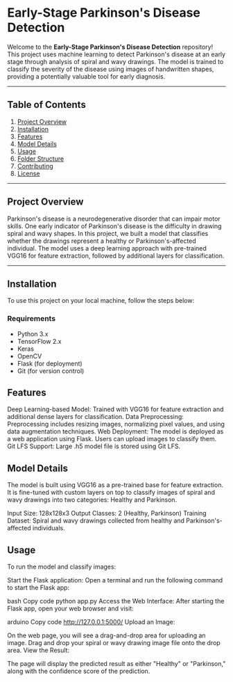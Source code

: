 
# Early-Stage Parkinson's Disease Detection

Welcome to the **Early-Stage Parkinson's Disease Detection** repository! This project uses machine learning to detect Parkinson's disease at an early stage through analysis of spiral and wavy drawings. The model is trained to classify the severity of the disease using images of handwritten shapes, providing a potentially valuable tool for early diagnosis.

---

## Table of Contents

1. [Project Overview](#project-overview)
2. [Installation](#installation)
3. [Features](#features)
4. [Model Details](#model-details)
5. [Usage](#usage)
6. [Folder Structure](#folder-structure)
7. [Contributing](#contributing)
8. [License](#license)

---

## Project Overview

Parkinson's disease is a neurodegenerative disorder that can impair motor skills. One early indicator of Parkinson's disease is the difficulty in drawing spiral and wavy shapes. In this project, we built a model that classifies whether the drawings represent a healthy or Parkinson's-affected individual. The model uses a deep learning approach with pre-trained VGG16 for feature extraction, followed by additional layers for classification.

---

## Installation

To use this project on your local machine, follow the steps below:

### Requirements

- Python 3.x
- TensorFlow 2.x
- Keras
- OpenCV
- Flask (for deployment)
- Git (for version control)

## Features
Deep Learning-based Model: Trained with VGG16 for feature extraction and additional dense layers for classification.
Data Preprocessing: Preprocessing includes resizing images, normalizing pixel values, and using data augmentation techniques.
Web Deployment: The model is deployed as a web application using Flask. Users can upload images to classify them.
Git LFS Support: Large .h5 model file is stored using Git LFS.

## Model Details
The model is built using VGG16 as a pre-trained base for feature extraction. It is fine-tuned with custom layers on top to classify images of spiral and wavy drawings into two categories: Healthy and Parkinson.

Input Size: 128x128x3
Output Classes: 2 (Healthy, Parkinson)
Training Dataset: Spiral and wavy drawings collected from healthy and Parkinson's-affected individuals.

## Usage

To run the model and classify images:

Start the Flask application: Open a terminal and run the following command to start the Flask app:

bash
Copy code
python app.py
Access the Web Interface: After starting the Flask app, open your web browser and visit:

arduino
Copy code
http://127.0.0.1:5000/
Upload an Image:

On the web page, you will see a drag-and-drop area for uploading an image.
Drag and drop your spiral or wavy drawing image file onto the drop area.
View the Result:

The page will display the predicted result as either "Healthy" or "Parkinson," along with the confidence score of the prediction.




